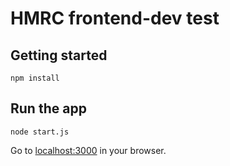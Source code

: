 # HMRC frontend-dev test


## Getting started

```
npm install
```

## Run the app

```
node start.js
```

Go to [localhost:3000](http://localhost:3000) in your browser.
